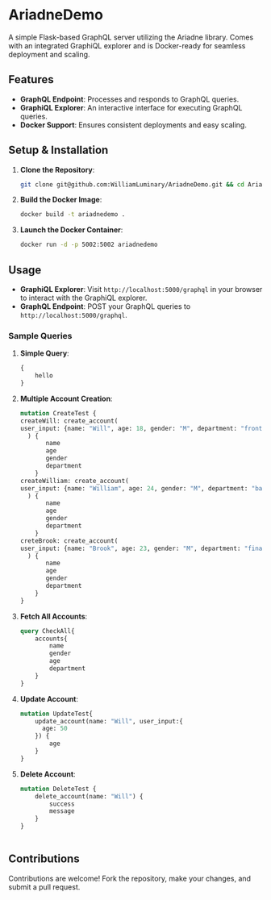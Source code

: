 # AriadneDemo

A simple Flask-based GraphQL server utilizing the Ariadne library. Comes with an integrated GraphiQL explorer and is
Docker-ready for seamless deployment and scaling.

## Features

- **GraphQL Endpoint**: Processes and responds to GraphQL queries.
- **GraphiQL Explorer**: An interactive interface for executing GraphQL queries.
- **Docker Support**: Ensures consistent deployments and easy scaling.

## Setup & Installation

1. **Clone the Repository**:
   ```bash
   git clone git@github.com:WilliamLuminary/AriadneDemo.git && cd AriadneDemo
   ```

2. **Build the Docker Image**:
   ```bash
   docker build -t ariadnedemo .
   ```

3. **Launch the Docker Container**:
   ```bash
   docker run -d -p 5002:5002 ariadnedemo
   ```

## Usage

- **GraphiQL Explorer**: Visit `http://localhost:5000/graphql` in your browser to interact with the GraphiQL explorer.
- **GraphQL Endpoint**: POST your GraphQL queries to `http://localhost:5000/graphql`.

### Sample Queries

1. **Simple Query**:
   ```graphql
   {
       hello
   }
   ```

2. **Multiple Account Creation**:
   ```graphql
   mutation CreateTest {
   createWill: create_account(
   user_input: {name: "Will", age: 18, gender: "M", department: "frontend"}
     ) {
          name
          age
          gender
          department
       }
   createWilliam: create_account(
   user_input: {name: "William", age: 24, gender: "M", department: "backend"}
     ) {
          name
          age
          gender
          department
       }
   creteBrook: create_account(
   user_input: {name: "Brook", age: 23, gender: "M", department: "finance"}
     ) {
          name
          age
          gender
          department
       }
   }
   ```

3. **Fetch All Accounts**:
   ```graphql
   query CheckAll{
       accounts{
           name
           gender
           age
           department
       }
   }
   ```

4. **Update Account**:
   ```graphql
   mutation UpdateTest{
       update_account(name: "Will", user_input:{
         age: 50
       }) {
           age
       }
   }
   ```

5. **Delete Account**:
   ```graphql
   mutation DeleteTest {
       delete_account(name: "Will") {
           success
           message
       }
   }
        
   ```

## Contributions

Contributions are welcome! Fork the repository, make your changes, and submit a pull request.
